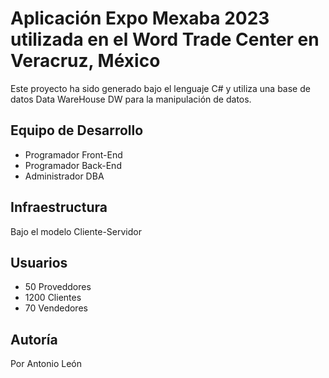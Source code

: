 # Aplicación Expo Mexaba 2023 utilizada en el Word Trade Center en Veracruz, México

Este proyecto ha sido generado bajo el lenguaje C# y utiliza una base de datos Data WareHouse DW para la manipulación de datos.

## Equipo de Desarrollo

- Programador Front-End
- Programador Back-End
- Administrador DBA

## Infraestructura

Bajo el modelo Cliente-Servidor

## Usuarios

- 50 Proveddores
- 1200 Clientes
- 70 Vendedores 

## Autoría

Por Antonio León
